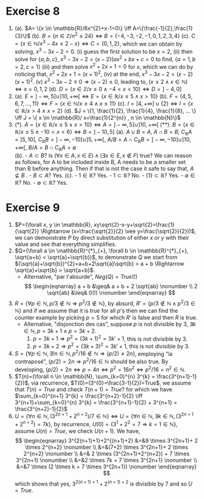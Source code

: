 # Exercise 8
1.
	(a). $A= \{x \in \mathbb{R}/6x^{2}+x-1=0\} \iff A=\{\frac{-1}{2},\frac{1}{3}\}$ 
	(b). $B=\{n \in \mathbb{Z}/n^{2} \leq 24 \} \iff B = \{-4, -3, -2, -1, 0, 1, 2, 3, 4 \}$
	(c). $C = \{ x \in \mathbb{N}/ x^{3}-4x \leq 2-x \} \iff C=\{0,1,2\}$, 
		which we can obtain by solving, $x^{3}-3x-2=0$. 
			(i) guess the first solution to be $x=2$, 
			(ii) then solve for $\{a,b,c\}$, $x^{3}-3x-2=(x-2)(ax^{2}+bx+c=0$ to find, $\{a=1,b=2,c=1\}$ 
			(iii) and then solve $x^{2}+2x+1=0$ for $x$, which we can do by noticing that, $x^{2}+2x+1=(x+1)^{2}$, 
			(iv) at the end, $x^{3}-3x-2=(x-2)(x+1)^{2}$.
			(v) $x^{3}-3x-2 \leq 0 \Rightarrow (x-2) \leq 0$, leading to, $(x \leq 2 \wedge x \in \mathbb{N}) \iff x={0,1,2}$
	(d). $D = \{ x \in \mathbb{Z}/ x \leq 0 \wedge -4 < x < 10\} \iff D=]-4,0]$
2.
	(a). $E = ]-\infty, 5] \cup ]10, +\infty[ \iff E=\{x \in \mathbb{R}/ x \leq 5 \wedge x > 10\}$
	(b). $F = \{4,5,6,7,...,11\} \iff F = \{x \in \mathbb{N}/ x \geq 4 \wedge x \leq 11 \}$
	(c). $I = ]4, +\infty] \cup \{2\} \iff I = \{ x \in \mathbb{R}/ x > 4 \wedge x=2 \}$
	(d). $J = \{1, \frac{1}{2}, \frac{1}{4}, \frac{1}{8}, ... \} \iff J = \{ x \in \mathbb{R}/ x=\frac{1}{2^{n}} , n \in \mathbb{N}\}$
2.
	(\*). $A=\{ x \in \mathbb{R} / x \leq 5 \vee x > 10 \} \iff A = ]- \infty, 5] \cup ]10, +\infty [$
	(\*\*). $B = \{ x \in \mathbb{R}/ x \leq 5 \wedge -10 < x < 6  \} \iff B = ]-10, 5]$
	(a). $A \cup B = A$, $A \cap B = B$, $C_{\mathbb{R}}A=]5,10]$, $C_{\mathbb{R}}B=]-\infty,-10] \cup ]5, +\infty[$, $A/B=A \cap C_{\mathbb{R}}B =]-\infty, -10] \cup ]10, +\infty[$, $B/A=B \cap C_{\mathbb{R}}A= \emptyset$  
	(b). 
		- $A \subset B$? Is $(\forall x \in A, x \in E) \wedge (\exists x \in E, x \notin F)$ true? We can reason as follows, for A to be included inside B, A needs to be a smaller set than B before anything. Then if that is not the case it safe to say that, $A \nsubseteq B$ .
		- $B \subset A$? Yes.
	(c).
		- $1 \in \mathbb{R}$? Yes.
		- $1 \subset \mathbb{R}$? No.
		- $\{ 1 \} \subset \mathbb{R}$? Yes.
		- $\emptyset \in \mathbb{R}$? No.
		- $\emptyset \subset \mathbb{R}$? Yes.

# Exercise 9
1. $P=(\forall x, y \in \mathbb{R}, xy\sqrt{2}-x-y+\sqrt{2}=\frac{1}{\sqrt{2}} \Rightarrow (x=\frac{\sqrt{2}}{2} \vee y=\frac{\sqrt{2}}{2}))$, we can demonstrate $P$ by direct substitution of either $x$ or $y$ with their value and see that everything simplifies.
2. $Q=(\forall a \in \mathbb{R}^{*}_{+}, \forall b \in \mathbb{R}^{*}_{+}, \sqrt{a+b} < \sqrt{a}+\sqrt{b})$, to demonstrate $Q$ we start from $(\sqrt{a}+\sqrt{b})^{2}=a+b+2\sqrt{a}\sqrt{b} > a + b \Rightarrow \sqrt{a}+\sqrt{b} > \sqrt{a+b}$.
	- Alternative, "par l'absurde", $Neg(Q)=True(!)$ 
	 $$
	 \begin{eqnarray}
		 a + b &\geq& a + b + 2 \sqrt{ab} \nonumber \\
		  2 \sqrt{ab} &\leq& 0(!) \nonumber
	 \end{eqnarray}
	 $$
3. $R=\{ \forall p \in \mathbb{N}, p/3 \notin \mathbb{N} \Rightarrow p^{2}/3 \notin \mathbb{N} \}$, by absurd, $R'=\{ p/3 \notin \mathbb{N} \wedge p^{2}/3 \in \mathbb{N} \}$ and if we assume that it is true for all $p$'s then we can find the counter example by picking $p=5$ for which $R'$ is false and then $R$ is true.
	- Alternative, "disjonction des cas", suppose $p$ is not divisible by 3, $\exists k \in \mathbb{N}, p=3k+1 \wedge p=3k+2$.
		1. $p=3k+1 \Rightarrow p^{2}=(3k+1)^{2}=3k'+1$, this is not divisible by 3.  
		1. $p=3k+2 \Rightarrow p^{2}=(3k+3)^{2}=3k'+1$, this is not divisible by 3.  
1. $S= \{ \forall p \in \mathbb{N}, \exists !n \in \mathbb{N}, p^{2}/16 \notin \mathbb{N} \Rightarrow (p/2)\neq 2n \}$, employing "la contraposé", $(p/2) = 2n \Rightarrow p^{2}/16 \in \mathbb{N}$ should be also true. By developing, $(p/2) = 2n \iff p=4n \iff p^{2}=16n^{2} \iff p^{2}/16=n^{2} \in \mathbb{N}$.
2. $T(n)=(\forall n \in \mathbb{N}, \sum_{k=0}^{n} 3^{k} = \frac{3^{n+1}-1}{2})$, via recurrence, $T(0)=(3^{0}=\frac{3-1}{2})=True$, we assume that  $T(n)= True$ and check $T(n+1)=True?$ for which we have $\sum_{k=0}^{n+1} 3^{k} = \frac{3^{n+2}-1}{2} \iff 3^{n+1}+\sum_{k=0}^{n} 3^{k} = \frac{3^{n+1}-1}{2} + 3^{n+1} = \frac{3^{n+2}-1}{2}$ 
3. $U=\{ \forall n \in \mathbb{N}, (3^{2n+1}+2^{n+2})/7 \in \mathbb{N} \} \iff U=\{ \forall n \in \mathbb{N}, \exists k \in \mathbb{N}, (3^{2n+1}+2^{n+2}) = 7k \}$, by recurrence, $U(0)=\{3^{1}+2^{2}=7 \Rightarrow k=1 \in \mathbb{N} \}$, assume $U(n)=True$, we check $U(n+1)$. We have, 
$$
	\begin{eqnarray}
		3^{2(n+1)+1}+2^{(n+1)+2} &=&9 \times 3^{2n+1}+ 2 \times 2^{n+2}  \nonumber \\
		&=&(7+2) \times 3^{2n+1}+ 2 \times 2^{n+2} \nonumber \\
		&=& 2 \times  (3^{2n+1}+2^{n+2}) + 7 \times 3^{2n+1} \nonumber \\
		&=&2 \times 7k + 7 \times 3^{2n+1} \nonumber \\
		&=&7 \times (2 \times k + 7 \times 3^{2n+1}) \nonumber 
	\end{eqnarray}
$$
which shows that yes, $3^{2(n+1)+1}+2^{(n+1)+2}$ is divisible by $7$  and so $U=True$.         


